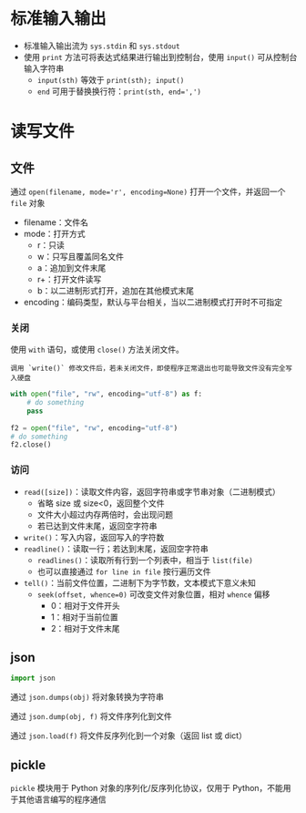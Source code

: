 # 标准输入输出

- 标准输入输出流为 `sys.stdin` 和 `sys.stdout`
- 使用 `print` 方法可将表达式结果进行输出到控制台，使用 `input()` 可从控制台输入字符串
	- `input(sth)` 等效于 `print(sth); input()`
	- `end` 可用于替换换行符：`print(sth, end=',')`

# 读写文件

## 文件

通过 `open(filename, mode='r', encoding=None)` 打开一个文件，并返回一个 `file` 对象
- filename：文件名
- mode：打开方式
	- r：只读
	- w：只写且覆盖同名文件
	- a：追加到文件末尾
	- r+：打开文件读写
	- b：以二进制形式打开，追加在其他模式末尾
- encoding：编码类型，默认与平台相关，当以二进制模式打开时不可指定

### 关闭

使用 `with` 语句，或使用 `close()` 方法关闭文件。

```ad-danger
调用 `write()` 修改文件后，若未关闭文件，即使程序正常退出也可能导致文件没有完全写入硬盘
```

```python
with open("file", "rw", encoding="utf-8") as f:  
    # do something  
    pass  
  
f2 = open("file", "rw", encoding="utf-8")  
# do something  
f2.close()

```

### 访问
- `read([size])`：读取文件内容，返回字符串或字节串对象（二进制模式）
	- 省略 size 或 size<0，返回整个文件
	- 文件大小超过内存两倍时，会出现问题
	- 若已达到文件末尾，返回空字符串
- `write()`：写入内容，返回写入的字符数
- `readline()`：读取一行；若达到末尾，返回空字符串
	- `readlines()`：读取所有行到一个列表中，相当于 `list(file)`
	- 也可以直接通过 `for line in file` 按行遍历文件
- `tell()`：当前文件位置，二进制下为字节数，文本模式下意义未知
	- `seek(offset, whence=0)` 可改变文件对象位置，相对 `whence` 偏移 
		- 0：相对于文件开头
		- 1：相对于当前位置
		- 2：相对于文件末尾

## json

```python
import json
```

通过 `json.dumps(obj)` 将对象转换为字符串

通过 `json.dump(obj, f)` 将文件序列化到文件

通过 `json.load(f)` 将文件反序列化到一个对象（返回 list 或 dict）

## pickle

`pickle` 模块用于 Python 对象的序列化/反序列化协议，仅用于 Python，不能用于其他语言编写的程序通信